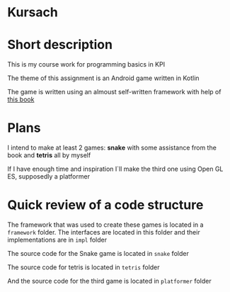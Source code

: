 # Kursach
<h1> Short description</h1>

This is my course work for programming basics in KPI

The theme of this assignment is an Android game written in Kotlin

The game is written using an almoust self-written framework with help of
<a href = "https://www.google.com/search?client=firefox-b-d&q=mario+zechner+beginning+android+games">this book<a/>

<h1>Plans</h1>

I intend to make at least 2 games: <b>snake</b> with some assistance from the book and <b>tetris</b> all by myself

If I have enough time and inspiration I`ll make the third one using Open GL ES, supposedly a platformer 

<h1>Quick review of a code structure</h1>

The framework that was used to create these games is located in a `framework` folder.
The interfaces are located in this folder and their implementations are in `impl` folder

The source code for the Snake game is located in `snake` folder

The source code for tetris is located in `tetris` folder

And the source code for the third game is located in `platformer` folder


